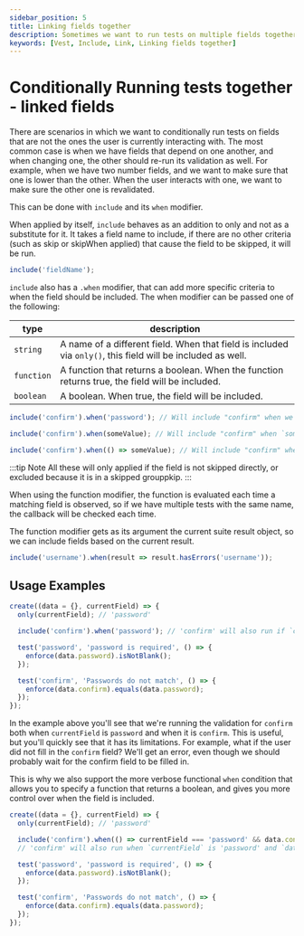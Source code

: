 ```yaml
---
sidebar_position: 5
title: Linking fields together
description: Sometimes we want to run tests on multiple fields together. "include" is a way to do this.
keywords: [Vest, Include, Link, Linking fields together]
---
```


# Conditionally Running tests together - linked fields

There are scenarios in which we want to conditionally run tests on fields that are not the ones the user is currently interacting with. The most common case is when we have fields that depend on one another, and when changing one, the other should re-run its validation as well. For example, when we have two number fields, and we want to make sure that one is lower than the other. When the user interacts with one, we want to make sure the other one is revalidated.

This can be done with `include` and its `when` modifier.

When applied by itself, `include` behaves as an addition to only and not as a substitute for it. It takes a field name to include, if there are no other criteria (such as skip or skipWhen applied) that cause the field to be skipped, it will be run.

```js
include('fieldName');
```

`include` also has a `.when` modifier, that can add more specific criteria to when the field should be included. The when modifier can be passed one of the following:

| type       | description                                                                                                 |
| ---------- | ----------------------------------------------------------------------------------------------------------- |
| `string`   | A name of a different field. When that field is included via `only()`, this field will be included as well. |
| `function` | A function that returns a boolean. When the function returns true, the field will be included.              |
| `boolean`  | A boolean. When true, the field will be included.                                                           |

```js
include('confirm').when('password'); // Will include "confirm" when we have `only('password')`
```

```js
include('confirm').when(someValue); // Will include "confirm" when `someValue` is `true`
```

```js
include('confirm').when(() => someValue); // Will include "confirm" when the callback returns true
```

:::tip Note
All these will only applied if the field is not skipped directly, or excluded because it is in a skipped grouppkip.
:::

When using the function modifier, the function is evaluated each time a matching field is observed, so if we have multiple tests with the same name, the callback will be checked each time.

The function modifier gets as its argument the current suite result object, so we can include fields based on the current result.

```js
include('username').when(result => result.hasErrors('username'));
```

## Usage Examples

```js
create((data = {}, currentField) => {
  only(currentField); // 'password'

  include('confirm').when('password'); // 'confirm' will also run if `currentField` is 'password'

  test('password', 'password is required', () => {
    enforce(data.password).isNotBlank();
  });

  test('confirm', 'Passwords do not match', () => {
    enforce(data.confirm).equals(data.password);
  });
});
```

In the example above you'll see that we're running the validation for `confirm` both when `currentField` is `password` and when it is `confirm`. This is useful, but you'll quickly see that it has its limitations. For example, what if the user did not fill in the `confirm` field? We'll get an error, even though we should probably wait for the confirm field to be filled in.

This is why we also support the more verbose functional `when` condition that allows you to specify a function that returns a boolean, and gives you more control over when the field is included.

```js
create((data = {}, currentField) => {
  only(currentField); // 'password'

  include('confirm').when(() => currentField === 'password' && data.confirm);
  // 'confirm' will also run when `currentField` is 'password' and `data.confirm` is not empty

  test('password', 'password is required', () => {
    enforce(data.password).isNotBlank();
  });

  test('confirm', 'Passwords do not match', () => {
    enforce(data.confirm).equals(data.password);
  });
});
```
